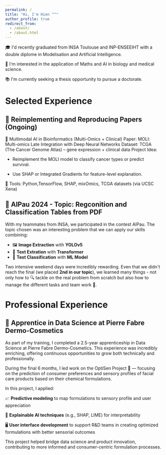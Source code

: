 ```yaml
---
permalink: /
title: "Hi, I'm Hien ^^"
author_profile: true
redirect_from: 
  - /about/
  - /about.html
---
```


🎓 I'd recently graduated from INSA Toulouse and INP-ENSEEIHT with a double diplome in Modelisation and Artificial Intelligence.

🧬 I'm interested in the application of Maths and AI in biology and medical science.

📚 I'm currently seeking a thesis opportunity to pursue a doctorate.

# Selected Experience
## 📜 Reimplementing and Reproducing Papers (Ongoing)

🧬 Multimodal AI in Bioinformatics (Multi-Omics + Clinical)
Paper: MOLI: Multi-omics Late Integration with Deep Neural Networks
Dataset: TCGA (The Cancer Genome Atlas) – gene expression + clinical data
Project Idea:

- Reimplement the MOLI model to classify cancer types or predict survival.

- Use SHAP or Integrated Gradients for feature-level explanation.

<!-- Add a small dashboard to let users explore per-sample interpretability. -->

🔧 Tools: Python,TensorFlow, SHAP, mixOmics, TCGA datasets (via UCSC Xena)


## 🧠 AIPau 2024 - Topic: Regconition and Classification Tables from PDF 

With my teammates from INSA, we participated in the contest AIPau. The topic chosen was an interesting problem that we can apply our skills combining:
- 🖼️ **Image Extraction** with **YOLOv5**
- 📝 **Text Extration** with **Transformer** 
- 🤖 **Text Classification** with **ML Model**

Two intensive weekend days were incredibly rewarding. Even that we didn't reach the final (we placed **2nd in our topic**), we learned many things - not only how to 🔍 tackle on the real problem from scratch but also how to manage the different tasks and team work 🤝.

# Professional Experience

## 💼 Apprentice in Data Science at Pierre Fabre Dermo-Cosmetics 

As part of my training, I completed a 2.5-year apprenticeship in Data Science at Pierre Fabre Dermo-Cosmetics. This experience was incredibly enriching, offering continuous opportunities to grow both technically and professionally.

During the final 6 months, I led work on the OptiSen Project 🔬 — focusing on the prediction of consumer preferences and sensory profiles of facial care products based on their chemical formulations.

In this project, I applied:

📈 **Predictive modeling** to map formulations to sensory profile and user appreciation

🧠 **Explainable AI techniques** (e.g., SHAP, LIME) for interpretability

🖥️ **User interface development** to support R&D teams in creating optimized formulations with better sensorial outcomes

This project helped bridge data science and product innovation, contributing to more informed and consumer-centric formulation processes.